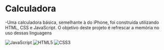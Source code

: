 # Calculadora

-Uma calculadora básica, semelhante à do iPhone, foi construída utilizando HTML, CSS e JavaScript. O objetivo deste projeto é refrescar a memória no uso dessas linguagens 

![JavaScript](https://img.shields.io/badge/-JavaScript-black?style=flat-square&logo=javascript)
![HTML5](https://img.shields.io/badge/-HTML5-black?style=flat-square&logo=html5)
![CSS3](https://img.shields.io/badge/-CSS3-black?style=flat-square&logo=css3)
